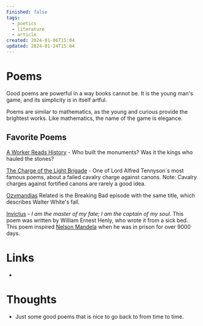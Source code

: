 ```yaml
---
Finished: false
tags:
  - poetics
  - literature
  - article
created: 2024-01-06T15:04
updated: 2024-01-24T15:04
---
```


# Poems

Good poems are powerful in a way books cannot be. It is the young man's game, and its simplicity is in itself artful. 

Poems are similar to mathematics, as the young and curious provide the brightest works. Like mathematics, the name of the game is elegance. 


## Favorite Poems 

[A Worker Reads History](https://allpoetry.com/A-Worker-Reads-History) - Who built the monuments? Was it the kings who hauled the stones? 

[The Charge of the Light Brigade](https://www.poetryfoundation.org/poems/45319/the-charge-of-the-light-brigade) - One of Lord Alfred Tennyson´s most famous poems, about a failed cavalry charge against canons. Note: Cavalry charges against fortified canons are rarely a good idea. 

[Ozymandias](https://www.poetryfoundation.org/poems/46565/ozymandias) Related is the Breaking Bad episode with the same title, which describes Walter White's fall. 

[Invictus](https://www.poetryfoundation.org/poems/51642/invictus) -  *I am the master of my fate; I am the captain of my soul.* This poem was written by William Ernest Henly, who wrote it from a sick bed. This poem inspired [Nelson Mandela](https://www.youtube.com/watch?v=3Uc9wS3DOPo&ab_channel=UpgradeYourMindset) when he was in prison for over 9000 days. 
# Links
- 

# Thoughts 
- Just some good poems that is nice to go back to from time to time. 


